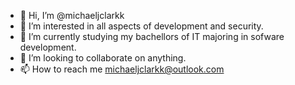 - 👋 Hi, I’m @michaeljclarkk
- 👀 I’m interested in all aspects of development and security.
- 🌱 I’m currently studying my bachellors of IT majoring in sofware development.
- 💞️ I’m looking to collaborate on anything.
- 📫 How to reach me michaeljclarkk@outlook.com

<!---
michaeljclarkk/michaeljclarkk is a ✨ special ✨ repository because its `README.md` (this file) appears on your GitHub profile.
You can click the Preview link to take a look at your changes.
--->
